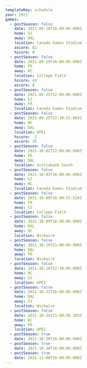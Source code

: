```yaml
---
templateKey: schedule
year: 2021
games:
  - postSeason: false
    date: 2021-09-18T16:00:00.000Z
    home: SJ
    away: DAL
    location: Canada Games Stadium
    ascore: 62
    hscore: 0
  - postSeason: false
    date: 2021-09-19T16:00:00.000Z
    home: FR
    away: HC
    location: College Field
    hscore: 43
    ascore: 8
  - postSeason: false
    date: 2021-09-25T22:00:00.000Z
    home: SJ
    away: FR
    location: Canada Games Stadium
  - postSeason: false
    date: 2021-09-25T22:30:55.063Z
    home: HC
    away: DAL
    location: UPEI
    hscore: -2
    ascore: 35
  - postSeason: false
    date: 2021-10-02T22:00:00.000Z
    home: FR
    away: DAL
    location: Scotiabank South
  - postSeason: false
    date: 2021-10-03T16:00:00.000Z
    home: SJ
    away: HC
    location: Canada Games Stadium
  - postSeason: false
    date: 2021-10-09T16:00:55.526Z
    home: FR
    away: SJ
    location: College Field
  - postSeason: false
    date: 2021-10-09T16:00:00.000Z
    home: DAL
    away: HC
    location: Wickwire
  - postSeason: false
    date: 2021-10-16T21:00:00.000Z
    home: DAL
    away: FR
    location: Wickwire
  - postSeason: false
    date: 2021-10-16T22:30:00.000Z
    home: HC
    away: SJ
    location: UPEI
  - postSeason: false
    date: 2021-10-23T16:00:00.000Z
    home: DAL
    away: SJ
    location: Wickwire
  - postSeason: false
    date: 2021-10-24T21:00:56.305Z
    home: HC
    away: FR
    location: UPEI
  - postSeason: true
    date: 2021-10-30T16:00:00.000Z
  - postSeason: true
    date: 2021-10-30T16:00:00.000Z
  - postSeason: true
    date: 2021-11-06T16:00:00.000Z
---
```


